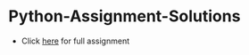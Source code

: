 # Python-Assignment-Solutions


* Click <a href="https://github.com/psrana/Assignment-Python">here</a> for full assignment<br>

